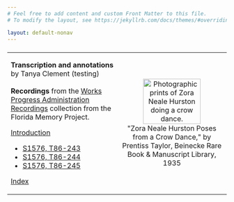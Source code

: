 ```yaml
---
# Feel free to add content and custom Front Matter to this file.
# To modify the layout, see https://jekyllrb.com/docs/themes/#overriding-theme-defaults

layout: default-nonav
---
```

<h3>
 <table cellpadding="0" cellspacing="0" border="0">
  <tr>
   <td valign="top" width="50%">
<p><b>Transcription and annotations</b> by Tanya Clement (testing)
<br/><br/><b>Recordings</b> from the <a href="https://www.floridamemory.com/discover/audio/wpa.php">Works Progress Administration Recordings</a> collection from the Florida Memory Project.</p>
 <p>
   <a href="https://tanyaclement.github.io/znh_jacksonville_1939/introduction">Introduction</a>
<ul>
<li><a href="https://tanyaclement.github.io/znh_jacksonville_1939/s1576-t86-243-june-18-1939-/">S1576, T86-243</a></li>
<li><a href="https://tanyaclement.github.io/znh_jacksonville_1939/s1576-t86-244-june-18-1939-/">S1576, T86-244</a></li>
<li><a href="https://tanyaclement.github.io/znh_jacksonville_1939/s1576-t86-245/">S1576, T86-245</a></li>
</ul>
  <a href="https://tanyaclement.github.io/znh_jacksonville_1939/term_index">Index</a>
 </p>
  </td>
  <td width="50%"><p align="center"><img width="75%" height="75%" alt="Photographic prints of Zora Neale Hurston doing a crow dance." src="https://github.com/tanyaclement/znh_jacksonville_1939/assets/1213771/e5b95e0e-40ef-42fe-8946-feb54168adb0"/><br/>
  "Zora Neale Hurston Poses from a Crow Dance," by Prentiss Taylor, Beinecke Rare Book & Manuscript Library, 1935
  </p></td>
 </tr>
 </table>

</h3>
